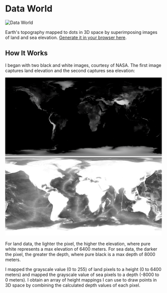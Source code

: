 # Data World

![Data World](https://github.com/ricedust/p5-data-world/assets/62413269/dc91bcc7-f555-4da4-a699-d68082610479)

Earth's topography mapped to dots in 3D space by superimposing images of land and sea elevation.
[Generate it in your browser here](ricedust.com/p5-data-world).

## How It Works

I began with two black and white images, courtesy of NASA. The first image captures land elevation and the second captures sea elevation:

![Earth Topography](img/earth-topography-small.png)
![Earth Bathymetry](img/earth-bathymetry-small.png)

For land data, the lighter the pixel, the higher the elevation, where pure white represents a max elevation of 6400 meters. For sea data, the darker the pixel, the greater the depth, where pure black is a max depth of 8000 meters. 

I mapped the grayscale value (0 to 255) of land pixels to a height (0 to 6400 meters) and mapped the grayscale value of sea pixels to a depth (-8000 to 0 meters). I obtain an array of height mappings I can use to draw points in 3D space by combining the calculated depth values of each pixel.

